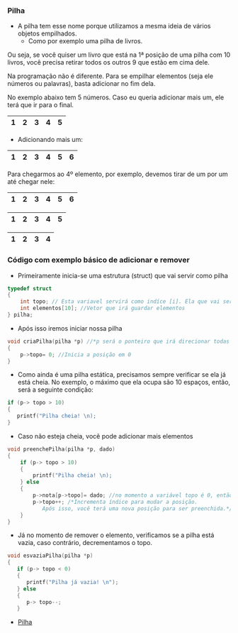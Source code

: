 ### Pilha

- A pilha tem esse nome porque utilizamos a mesma ideia de vários objetos empilhados.
   - Como por exemplo uma pilha de livros.
   
Ou seja, se você quiser um livro que está na 1ª posição de uma pilha com 10 livros, você precisa retirar todos os outros 9 que estão em cima dele.


Na programação não é diferente. Para se empilhar elementos (seja ele números ou palavras), basta adicionar no fim dela.

No exemplo abaixo tem 5 números. Caso eu queria adicionar mais um, ele terá que ir para o final.

1 | 2 | 3 | 4 | 5 
--- | --- | --- | --- | --- 
    
- Adicionando mais um:
     
1 | 2 | 3 | 4 | 5 | 6
--- | --- | --- | --- | --- | ---

Para chegarmos ao 4º elemento, por exemplo, devemos tirar de um por um até chegar nele:

1 | 2 | 3 | 4 | 5 | 6
--- | --- | --- | --- | --- | ---

1 | 2 | 3 | 4 | 5
--- | --- | --- | --- | ---

1 | 2 | 3 | 4 
--- | --- | --- | ---

### Código com exemplo básico de adicionar e remover


- Primeiramente inicia-se uma estrutura (struct) que vai servir como pilha

```C
typedef struct
{
	int topo; // Esta variavel servirá como indíce [i]. Ela que vai ser incrementada ou decrementada.
	int elementos[10]; //Vetor que irá guardar elementos
} pilha;
```

- Após isso iremos iniciar nossa pilha

```C
void criaPilha(pilha *p) //*p será o ponteiro que irá direcionar todas as funções para a struct "pilha"
{
	p->topo= 0; //Inicia a posição em 0
}
```

- Como ainda é uma pilha estática, precisamos sempre verificar se ela já está cheia. No exemplo, o máximo que ela ocupa são 10 espaços, então, será a seguinte condição:

```C
if (p-> topo > 10) 
{
   printf("Pilha cheia! \n);
}
```

- Caso não esteja cheia, você pode adicionar mais elementos

```C
void preenchePilha(pilha *p, dado)
{
    if (p-> topo > 10) 
    {
        printf("Pilha cheia! \n);
    } else
    {
        p->nota[p->topo]= dado; //no momento a variável topo é 0, então, será adicionado o elemento na posição 0.
        p->topo++; /*Incrementa índice para mudar a posição.
		   Após isso, você terá uma nova posição para ser preenchida.*/
    }
}
```

- Já no momento de remover o elemento, verificamos se a pilha está vazia, caso contrário, decrementamos o topo.

```C
void esvaziaPilha(pilha *p)
{
   if (p-> topo < 0)
   {
      printf("Pilha já vazia! \n");
   } else 
   {
      p-> topo--;
   }
```

- [Pilha](https://github.com/ranielcsar/Algoritmos-em-C/blob/master/Estrutura%20de%20Dados/Pilha/Pilha%20est%C3%A1tica.c "Código fonte")

